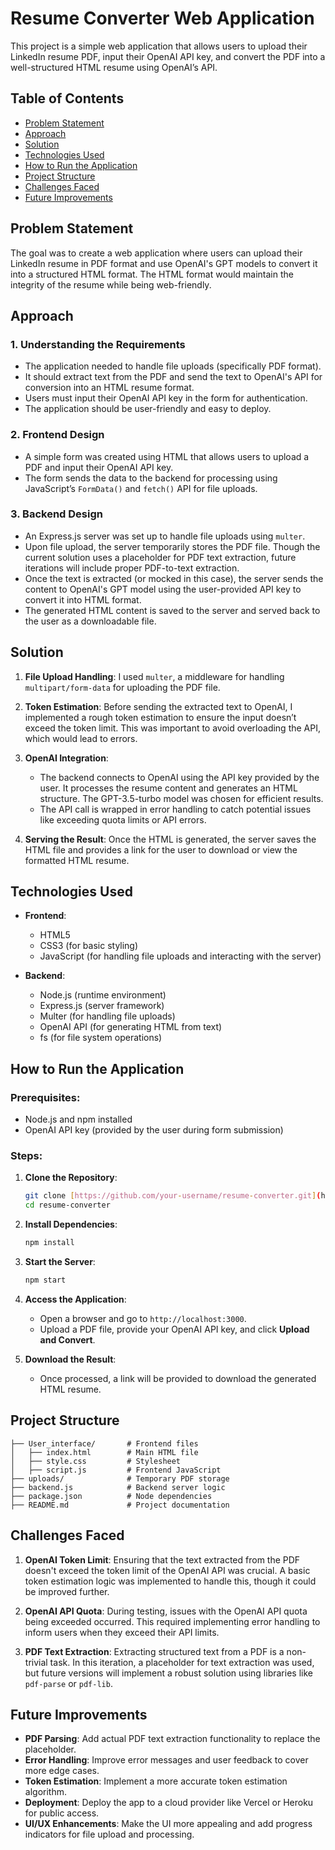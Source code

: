 # Resume Converter Web Application

This project is a simple web application that allows users to upload their LinkedIn resume PDF, input their OpenAI API key, and convert the PDF into a well-structured HTML resume using OpenAI’s API.

## Table of Contents
- [Problem Statement](#problem-statement)
- [Approach](#approach)
- [Solution](#solution)
- [Technologies Used](#technologies-used)
- [How to Run the Application](#how-to-run-the-application)
- [Project Structure](#project-structure)
- [Challenges Faced](#challenges-faced)
- [Future Improvements](#future-improvements)

## Problem Statement

The goal was to create a web application where users can upload their LinkedIn resume in PDF format and use OpenAI's GPT models to convert it into a structured HTML format. The HTML format would maintain the integrity of the resume while being web-friendly.

## Approach

### 1. **Understanding the Requirements**
   - The application needed to handle file uploads (specifically PDF format).
   - It should extract text from the PDF and send the text to OpenAI's API for conversion into an HTML resume format.
   - Users must input their OpenAI API key in the form for authentication.
   - The application should be user-friendly and easy to deploy.

### 2. **Frontend Design**
   - A simple form was created using HTML that allows users to upload a PDF and input their OpenAI API key.
   - The form sends the data to the backend for processing using JavaScript’s `FormData()` and `fetch()` API for file uploads.

### 3. **Backend Design**
   - An Express.js server was set up to handle file uploads using `multer`.
   - Upon file upload, the server temporarily stores the PDF file. Though the current solution uses a placeholder for PDF text extraction, future iterations will include proper PDF-to-text extraction.
   - Once the text is extracted (or mocked in this case), the server sends the content to OpenAI's GPT model using the user-provided API key to convert it into HTML format.
   - The generated HTML content is saved to the server and served back to the user as a downloadable file.

## Solution

1. **File Upload Handling**: I used `multer`, a middleware for handling `multipart/form-data` for uploading the PDF file.

2. **Token Estimation**: Before sending the extracted text to OpenAI, I implemented a rough token estimation to ensure the input doesn’t exceed the token limit. This was important to avoid overloading the API, which would lead to errors.

3. **OpenAI Integration**: 
   - The backend connects to OpenAI using the API key provided by the user. It processes the resume content and generates an HTML structure. The GPT-3.5-turbo model was chosen for efficient results.
   - The API call is wrapped in error handling to catch potential issues like exceeding quota limits or API errors.

4. **Serving the Result**: Once the HTML is generated, the server saves the HTML file and provides a link for the user to download or view the formatted HTML resume.

## Technologies Used

- **Frontend**:
  - HTML5
  - CSS3 (for basic styling)
  - JavaScript (for handling file uploads and interacting with the server)
  
- **Backend**:
  - Node.js (runtime environment)
  - Express.js (server framework)
  - Multer (for handling file uploads)
  - OpenAI API (for generating HTML from text)
  - fs (for file system operations)

## How to Run the Application

### Prerequisites:
- Node.js and npm installed
- OpenAI API key (provided by the user during form submission)

### Steps:
1. **Clone the Repository**:
   ```bash
   git clone [https://github.com/your-username/resume-converter.git](https://github.com/manu2576/Verbaflo_Assignment.git)
   cd resume-converter
   ```

2. **Install Dependencies**:
   ```bash
   npm install
   ```

3. **Start the Server**:
   ```bash
   npm start
   ```

4. **Access the Application**:
   - Open a browser and go to `http://localhost:3000`.
   - Upload a PDF file, provide your OpenAI API key, and click **Upload and Convert**.

5. **Download the Result**:
   - Once processed, a link will be provided to download the generated HTML resume.

## Project Structure

```
├── User_interface/       # Frontend files
│   ├── index.html        # Main HTML file
│   ├── style.css         # Stylesheet
│   ├── script.js         # Frontend JavaScript
├── uploads/              # Temporary PDF storage
├── backend.js            # Backend server logic
├── package.json          # Node dependencies
├── README.md             # Project documentation
```

## Challenges Faced

1. **OpenAI Token Limit**: Ensuring that the text extracted from the PDF doesn't exceed the token limit of the OpenAI API was crucial. A basic token estimation logic was implemented to handle this, though it could be improved further.
   
2. **OpenAI API Quota**: During testing, issues with the OpenAI API quota being exceeded occurred. This required implementing error handling to inform users when they exceed their API limits.

3. **PDF Text Extraction**: Extracting structured text from a PDF is a non-trivial task. In this iteration, a placeholder for text extraction was used, but future versions will implement a robust solution using libraries like `pdf-parse` or `pdf-lib`.

## Future Improvements

- **PDF Parsing**: Add actual PDF text extraction functionality to replace the placeholder.
- **Error Handling**: Improve error messages and user feedback to cover more edge cases.
- **Token Estimation**: Implement a more accurate token estimation algorithm.
- **Deployment**: Deploy the app to a cloud provider like Vercel or Heroku for public access.
- **UI/UX Enhancements**: Make the UI more appealing and add progress indicators for file upload and processing.
